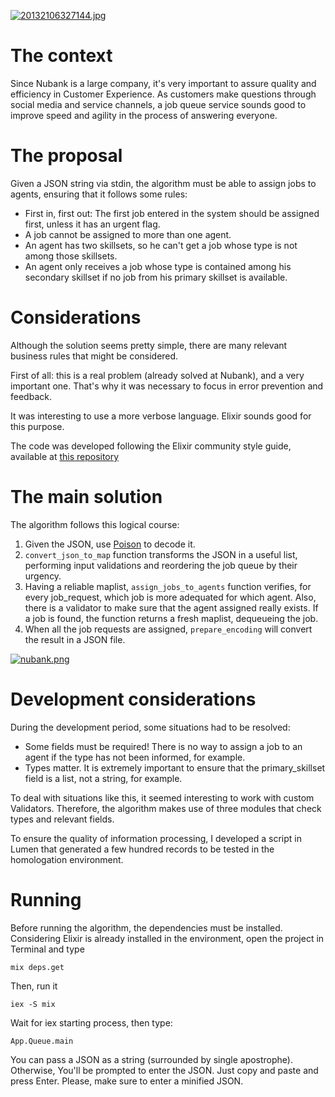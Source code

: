[![20132106327144.jpg](https://s8.postimg.cc/of5yopnt1/20132106327144.jpg)](https://postimg.org/image/npn6ccn9d/)

# The context

Since Nubank is a large company, it's very important to assure quality and efficiency in Customer Experience. As customers make questions through social media and service channels, a job queue service sounds good to improve speed and agility in the process of answering everyone.

# The proposal

Given a JSON string via stdin, the algorithm must be able to assign jobs to agents, ensuring that it follows some rules:

 - First in, first out: The first job entered in the system should be assigned first, unless it has an urgent flag.
 - A job cannot be assigned to more than one agent.
 - An agent has two skillsets, so he can't get a job whose type is not among those skillsets.
 - An agent only receives a job whose type is contained among his secondary skillset if no job from his primary skillset is available.

# Considerations

Although the solution seems pretty simple, there are many relevant business rules that might be considered.

First of all: this is a real problem (already solved at Nubank), and a very important one. That's why it was necessary to focus in error prevention and feedback.

It was interesting to use a more verbose language. Elixir sounds good for this purpose.

The code was developed following the Elixir community style guide, available at [this repository](https://github.com/lexmag/elixir-style-guide)

# The main solution

The algorithm follows this logical course:

 1. Given the JSON, use [Poison](https://github.com/devinus/poison) to decode it.
 2. `convert_json_to_map` function transforms the JSON in a useful list, performing input validations and reordering the job queue by their urgency.
 3. Having a reliable maplist, `assign_jobs_to_agents` function verifies, for every job_request, which job is more adequated for which agent. Also, there is a validator to make sure that the agent assigned really exists. If a job is found, the function returns a fresh maplist, dequeueing the job.
 4. When all the job requests are assigned, `prepare_encoding` will convert the result in a JSON file.

[![nubank.png](https://s8.postimg.cc/dbqxwzhnp/nubank.png)](https://postimg.org/image/s7ph4kt29/)

# Development considerations

During the development period, some situations had to be resolved:

- Some fields must be required! There is no way to assign a job to an agent if the type has not been informed, for example.
- Types matter. It is extremely important to ensure that the primary_skillset field is a list, not a string, for example.

To deal with situations like this, it seemed interesting to work with custom Validators. Therefore, the algorithm makes use of three modules that check types and relevant fields.

To ensure the quality of information processing, I developed a script in Lumen that generated a few hundred records to be tested in the homologation environment.

# Running

Before running the algorithm, the dependencies must be installed. Considering Elixir is already installed in the environment, open the project in Terminal and type

    mix deps.get

Then, run it

    iex -S mix

Wait for iex starting process, then type:

    App.Queue.main

You can pass a JSON as a string (surrounded by single apostrophe). Otherwise, You'll be prompted to enter the JSON. Just copy and paste and press Enter. Please, make sure to enter a minified JSON.
